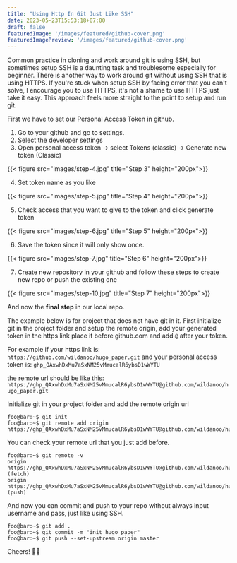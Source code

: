 ```yaml
---
title: "Using Http In Git Just Like SSH"
date: 2023-05-23T15:53:18+07:00
draft: false
featuredImage: '/images/featured/github-cover.png'
featuredImagePreview: '/images/featured/github-cover.png'
---
```


Common practice in cloning and work around git is using SSH, but sometimes setup SSH is a daunting task and troublesome especially for beginner.
There is another way to work around git without using SSH that is using HTTPS. If you're stuck when setup SSH by facing error that you can't solve, I encourage you to use HTTPS, it's not a shame to use HTTPS just take it easy. This approach feels more straight to the point to setup and run git.

First we have to set our Personal Access Token in github.
1. Go to your github and go to settings.
2. Select the developer settings
3. Open personal access token -> select Tokens (classic) -> Generate new token (Classic)

{{< figure src="images/step-4.jpg" title="Step 3" height="200px">}}

4. Set token name as you like

{{< figure src="images/step-5.jpg" title="Step 4" height="200px">}}

5. Check access that you want to give to the token and click generate token

{{< figure src="images/step-6.jpg" title="Step 5" height="200px">}}

6. Save the token since it will only show once.

{{< figure src="images/step-7.jpg" title="Step 6" height="200px">}}

7. Create new repository in your github and follow these steps to create new repo or push the existing one

{{< figure src="images/step-10.jpg" title="Step 7" height="200px">}}

And now the **final step** in our local repo. 

The example below is for project that does not have git in it. First initialize git in the project folder and setup the remote origin, add your generated token in the https link place it before github.com and add `@` after your token. 

For example if your https link is:
`https://github.com/wildanoo/hugo_paper.git`
and your personal access token is:
`ghp_QAxwhDxMu7aSxNM25vMmucalR6ybsD1wWYTU`

the remote url should be like this:
`https://ghp_QAxwhDxMu7aSxNM25vMmucalR6ybsD1wWYTU@github.com/wildanoo/hugo_paper.git`

Initialize git in your project folder and add the remote origin url

```console
foo@bar:~$ git init
foo@bar:~$ git remote add origin https://ghp_QAxwhDxMu7aSxNM25vMmucalR6ybsD1wWYTU@github.com/wildanoo/hugo_paper.git
```

You can check your remote url that you just add before.

```
foo@bar:~$ git remote -v
origin  https://ghp_QAxwhDxMu7aSxNM25vMmucalR6ybsD1wWYTU@github.com/wildanoo/hugo_paper.git (fetch)
origin  https://ghp_QAxwhDxMu7aSxNM25vMmucalR6ybsD1wWYTU@github.com/wildanoo/hugo_paper.git (push)
```

And now you can commit and push to your repo without always input username and pass, just like using SSH.

```
foo@bar:~$ git add .
foo@bar:~$ git commit -m "init hugo paper"
foo@bar:~$ git push --set-upstream origin master
```

Cheers! :beer::beer: